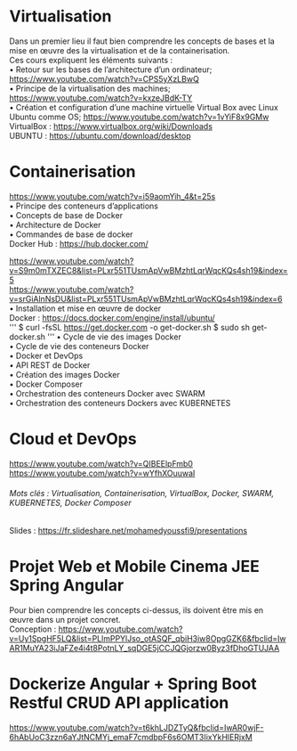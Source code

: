 # Virtualisation
Dans un premier lieu il faut bien comprendre les concepts de bases et la mise en œuvre des la virtualisation et de la containerisation. <br>
Ces cours expliquent les éléments suivants : <br>
• Retour sur les bases de l’architecture d’un ordinateur; https://www.youtube.com/watch?v=CPS5yXzLBwQ <br>
• Principe de la virtualisation des machines; https://www.youtube.com/watch?v=kxzeJBdK-TY <br>
• Création et configuration d’une machine virtuelle Virtual Box avec Linux Ubuntu comme OS; https://www.youtube.com/watch?v=1vYiF8x9GMw <br>
   VirtualBox : https://www.virtualbox.org/wiki/Downloads <br>
   UBUNTU : https://ubuntu.com/download/desktop <br>
# Containerisation
https://www.youtube.com/watch?v=i59aomYih_4&t=25s <br>
• Principe des conteneurs d’applications <br>
• Concepts de base de Docker <br>
• Architecture de Docker <br>
• Commandes de base de docker <br>
  Docker Hub : https://hub.docker.com/

https://www.youtube.com/watch?v=S9m0mTXZEC8&list=PLxr551TUsmApVwBMzhtLqrWqcKQs4sh19&index=5 <br>
https://www.youtube.com/watch?v=srGiAlnNsDU&list=PLxr551TUsmApVwBMzhtLqrWqcKQs4sh19&index=6 <br>
• Installation et mise en œuvre de docker <br>
  Docker : https://docs.docker.com/engine/install/ubuntu/ <br>
  '''
   $ curl -fsSL https://get.docker.com -o get-docker.sh
   $ sudo sh get-docker.sh
  '''
• Cycle de vie des images Docker <br>
• Cycle de vie des conteneurs Docker <br>
• Docker et DevOps <br>
• API REST de Docker <br>
• Création des images Docker <br>
• Docker Composer <br>
• Orchestration des conteneurs Docker avec SWARM <br>
• Orchestration des conteneurs Dockers avec KUBERNETES <br>
# Cloud et DevOps 
https://www.youtube.com/watch?v=QIBEElpFmb0
https://www.youtube.com/watch?v=wYfhXOuuwaI

###### Mots clés : Virtualisation, Containerisation, VirtualBox, Docker, SWARM, KUBERNETES, Docker Composer <br>
Slides : https://fr.slideshare.net/mohamedyoussfi9/presentations
# Projet Web et Mobile Cinema JEE Spring Angular
Pour bien comprendre les concepts ci-dessus, ils doivent être mis en œuvre dans un projet concret.<br>
Conception : https://www.youtube.com/watch?v=Uy1SpgHF5LQ&list=PLlmPPYlJso_otASQF_qbiH3iw8OpgGZK6&fbclid=IwAR1MuYA23iJaFZe4i4t8PotnLY_sqDGE5jCCJQGjorzw0Byz3fDhoGTUJAA <br>

# Dockerize Angular + Spring Boot Restful CRUD API application
https://www.youtube.com/watch?v=t6khLJDZTyQ&fbclid=IwAR0wjF-6hAbUoC3zzn6aYJtNCMYj_emaF7cmdbpF6s6OMT3IixYkHlERjxM
